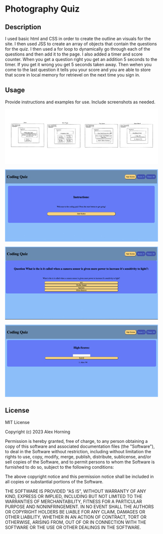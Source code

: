 # Photography Quiz

## Description

I used basic html and CSS in order to create the outline an visuals for the site. I then used JSS to create an array of objects that contain the questions for the quiz. I then used a for loop to dynamically go through each of the questions and then add it to the page. I also added a timer and score counter. When you get a question right you get an addition 5 seconds to the timer. If you get it wrong you get 5 seconds taken away. Then wehen you come to the last question it tells you your score and you are able to store that score in local memory for retrievel on the next time you sign in.

## Usage

Provide instructions and examples for use. Include screenshots as needed.

![Wireframe of the website during conception](./assets/Screenshot%202023-03-30%20at%207.28.30%20PM.png)

![start page](./assets/Screenshot%202023-04-04%20at%205.09.59%20PM.png)

![question page](./assets/Screenshot%202023-04-04%20at%205.10.07%20PM.png)

![scoreboard page](./assets/Screenshot%202023-04-04%20at%205.10.16%20PM.png)

## License

MIT License

Copyright (c) 2023 Alex Horning

Permission is hereby granted, free of charge, to any person obtaining a copy of this software and associated documentation files (the "Software"), to deal in the Software without restriction, including without limitation the rights to use, copy, modify, merge, publish, distribute, sublicense, and/or sell copies of the Software, and to permit persons to whom the Software is furnished to do so, subject to the following conditions:

The above copyright notice and this permission notice shall be included in all copies or substantial portions of the Software.

THE SOFTWARE IS PROVIDED "AS IS", WITHOUT WARRANTY OF ANY KIND, EXPRESS OR IMPLIED, INCLUDING BUT NOT LIMITED TO THE WARRANTIES OF MERCHANTABILITY, FITNESS FOR A PARTICULAR PURPOSE AND NONINFRINGEMENT. IN NO EVENT SHALL THE AUTHORS OR COPYRIGHT HOLDERS BE LIABLE FOR ANY CLAIM, DAMAGES OR OTHER LIABILITY, WHETHER IN AN ACTION OF CONTRACT, TORT OR OTHERWISE, ARISING FROM, OUT OF OR IN CONNECTION WITH THE SOFTWARE OR THE USE OR OTHER DEALINGS IN THE SOFTWARE.
